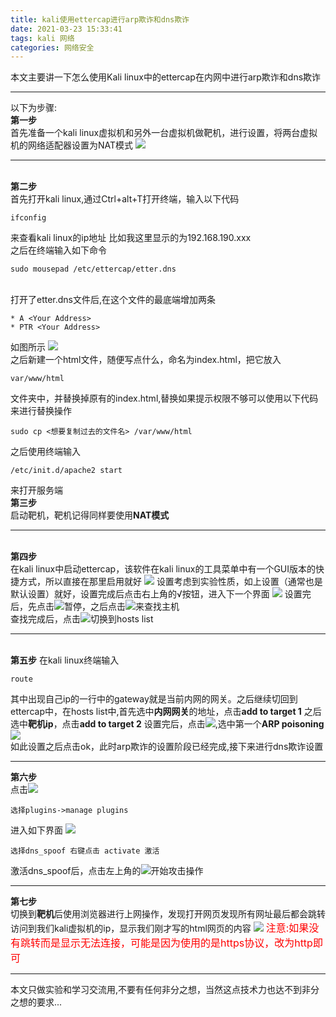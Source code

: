 ```yaml
---
title: kali使用ettercap进行arp欺诈和dns欺诈
date: 2021-03-23 15:33:41
tags: kali 网络
categories: 网络安全
---
```

本文主要讲一下怎么使用Kali linux中的ettercap在内网中进行arp欺诈和dns欺诈
<br/>
<!--more-->
***
以下为步骤:
<br/><b>第一步</b><br/>首先准备一个kali linux虚拟机和另外一台虚拟机做靶机，进行设置，将两台虚拟机的网络适配器设置为NAT模式
![](example1.png)
***
<br/><b>第二步</b><br/>首先打开kali linux,通过Ctrl+alt+T打开终端，输入以下代码
``` linux
ifconfig
```
来查看kali linux的ip地址
比如我这里显示的为192.168.190.xxx
<br/>之后在终端输入如下命令
```
sudo mousepad /etc/ettercap/etter.dns
```
<br/>打开了etter.dns文件后,在这个文件的最底端增加两条
```
* A <Your Address>
* PTR <Your Address>
```
如图所示
![](example2.png)
<br/>之后新建一个html文件，随便写点什么，命名为index.html，把它放入
```
var/www/html
```
文件夹中，并替换掉原有的index.html,替换如果提示权限不够可以使用以下代码来进行替换操作
```
sudo cp <想要复制过去的文件名> /var/www/html
```
之后使用终端输入
```
/etc/init.d/apache2 start
```
来打开服务端
<br/>
<b>第三步</b><br/>启动靶机，靶机记得同样要使用<b>NAT模式</b>
***
<br/><b>第四步</b><br/>在kali linux中启动ettercap，该软件在kali linux的工具菜单中有一个GUI版本的快捷方式，所以直接在那里启用就好
![](example3.png)
设置考虑到实验性质，如上设置（通常也是默认设置）就好，设置完成后点击右上角的√按钮，进入下一个界面
![](example4.png)
设置完后，先点击![](icon1.png)暂停，之后点击![](icon2.png)来查找主机
<br/>查找完成后，点击![](icon3.png)切换到hosts list
***
<br/><b>第五步</b>
在kali linux终端输入
```
route
```
其中出现自己ip的一行中的gateway就是当前内网的网关。之后继续切回到ettercap中，在hosts list中,首先选中<b>内网网关</b>的地址，点击<b>add to target 1</b>
之后选中<b>靶机ip</b>，点击<b>add to target 2</b> 设置完后，点击![](icon4.png),选中第一个<b>ARP poisoning</b>
![](example5.png)<br/>
如此设置之后点击ok，此时arp欺诈的设置阶段已经完成,接下来进行dns欺诈设置
***
<b>第六步</b><br/>
点击![](icon5.png)
```
选择plugins->manage plugins
```
进入如下界面
![](example6.png)
```
选择dns_spoof 右键点击 activate 激活
```
激活dns_spoof后，点击左上角的![](icon6.png)开始攻击操作
***
<b>第七步</b><br/>
切换到<b>靶机</b>后使用浏览器进行上网操作，发现打开网页发现所有网址最后都会跳转访问到我们kali虚拟机的ip，显示我们刚才写的html网页的内容
![](example7.png)
<font color =red size =3>注意:如果没有跳转而是显示无法连接，可能是因为使用的是https协议，改为http即可</font>
***
本文只做实验和学习交流用,不要有任何非分之想，当然这点技术力也达不到非分之想的要求...